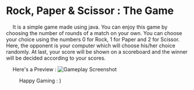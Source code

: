 # Rock, Paper & Scissor : The Game

&emsp; It is a simple game made using java. You can enjoy this game by choosing the number of rounds of a match on your own. You can choose your choice using the numbers 0 for Rock, 1 for Paper and 2 for Scissor. Here, the opponent is your computer which will choose his/her choice randomly. At last, your score will be shown on a scoreboard and the winner will be decided according to your scores.

&emsp; Here's a Preview :
<img src="" alt="Gameplay Screenshot">

&emsp; &emsp; Happy Gaming : )
